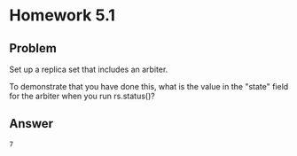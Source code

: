 # Homework 5.1

## Problem

Set up a replica set that includes an arbiter.

To demonstrate that you have done this, what is the value in the "state" field for the arbiter when you run rs.status()?
## Answer
```
7
```